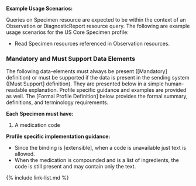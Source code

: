 
**Example Usage Scenarios:**

Queries on Specimen resource are expected to be within the context of an Observation or DiagnosticReport resource query. The following are
example usage scenarios for the US Core Specimen profile:

-   Read Specimen resources referenced in Observation resources.

### Mandatory and Must Support Data Elements

The following data-elements must always be present ([Mandatory] definition) or must be supported if the data is present in the sending system ([Must Support] definition). They are presented below in a simple human-readable explanation.  Profile specific guidance and examples are provided as well.  The [Formal Profile Definition] below provides the  formal summary, definitions, and  terminology requirements.  

**Each Specimen must have:**

1.  A medication code

**Profile specific implementation guidance:**

*  Since the binding is [extensible], when a code is unavailable just text is allowed.
* When the medication is compounded and is a list of ingredients, the code is still present and may contain only the text.

{% include link-list.md %}
